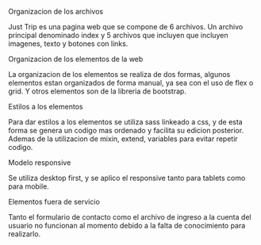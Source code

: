 Organizacion de los archivos

Just Trip es una pagina web que se compone de 6 archivos. Un archivo principal denominado index y 5 archivos que incluyen que incluyen imagenes, texto y botones con links. 

Organizacion de los elementos de la web

La organizacion de los elementos se realiza de dos formas, algunos elementos estan organizados de forma manual, ya sea con el uso de flex o grid. Y otros elementos son de la libreria de bootstrap. 

Estilos a los elementos

Para dar estilos a los elementos se utiliza sass linkeado a css, y de esta forma se genera un codigo mas ordenado y facilita su edicion posterior. Ademas de la utilizacion de mixin, extend, variables para evitar repetir codigo.

Modelo responsive

Se utiliza desktop first, y se aplico el responsive tanto para tablets como para mobile.

Elementos fuera de servicio

Tanto el formulario de contacto como el archivo de ingreso a la cuenta del usuario no funcionan al momento debido a la falta de conocimiento para realizarlo.
